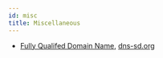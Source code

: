 ```yaml
---
id: misc
title: Miscellaneous
---
```


- [Fully Qualifed Domain Name](https://en.wikipedia.org/wiki/Fully_qualified_domain_name), [dns-sd.org](http://www.dns-sd.org/TrailingDotsInDomainNames.html)
